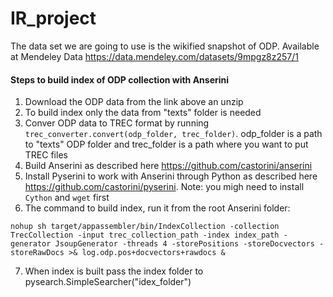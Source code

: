# IR_project

The data set we are going to use is the wikified snapshot of ODP. Available at Mendeley Data https://data.mendeley.com/datasets/9mpgz8z257/1

#### Steps to build index of ODP collection with Anserini
1. Download the ODP data from the link above an unzip
2. To build index only the data from "texts" folder is needed
3. Conver ODP data to TREC format by running `trec_converter.convert(odp_folder, trec_folder)`. odp_folder is a path to "texts" ODP folder and trec_folder is a path where you want to put TREC files
4. Build Anserini as described here https://github.com/castorini/anserini
5. Install Pyserini to work with Anserini through Python as described here https://github.com/castorini/pyserini. Note: you migh need to install `Cython` and `wget` first
6. The command to build index, run it from the root Anserini folder:
```
nohup sh target/appassembler/bin/IndexCollection -collection TrecCollection -input trec_collection_path -index index_path -generator JsoupGenerator -threads 4 -storePositions -storeDocvectors -storeRawDocs >& log.odp.pos+docvectors+rawdocs &
```
7. When index is built pass the index folder to pysearch.SimpleSearcher("idex_folder")
